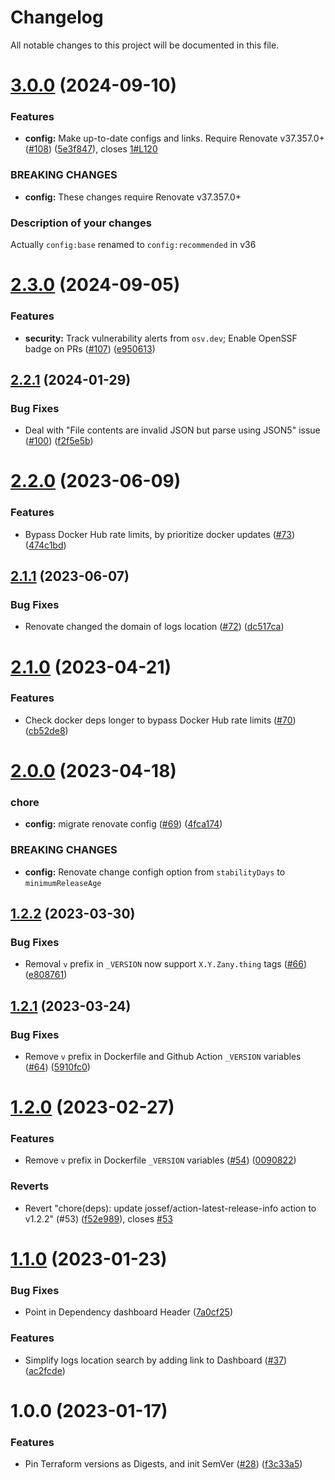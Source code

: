 # Changelog

All notable changes to this project will be documented in this file.

# [3.0.0](https://github.com/SpotOnInc/renovate-config/compare/v2.3.0...v3.0.0) (2024-09-10)


### Features

* **config:** Make up-to-date configs and links. Require Renovate v37.357.0+ ([#108](https://github.com/SpotOnInc/renovate-config/issues/108)) ([5e3f847](https://github.com/SpotOnInc/renovate-config/commit/5e3f8470f1a30243f4390308586b32c2abfd2122)), closes [1#L120](https://github.com/1/issues/L120)


### BREAKING CHANGES

* **config:** These changes require Renovate v37.357.0+

### Description of your changes


Actually `config:base` renamed to `config:recommended` in v36

# [2.3.0](https://github.com/SpotOnInc/renovate-config/compare/v2.2.1...v2.3.0) (2024-09-05)


### Features

* **security:** Track vulnerability alerts from `osv.dev`; Enable OpenSSF badge on PRs ([#107](https://github.com/SpotOnInc/renovate-config/issues/107)) ([e950613](https://github.com/SpotOnInc/renovate-config/commit/e95061362b7e006ff8ba9c99cd622953e6be5f71))

## [2.2.1](https://github.com/SpotOnInc/renovate-config/compare/v2.2.0...v2.2.1) (2024-01-29)


### Bug Fixes

* Deal with "File contents are invalid JSON but parse using JSON5" issue ([#100](https://github.com/SpotOnInc/renovate-config/issues/100)) ([f2f5e5b](https://github.com/SpotOnInc/renovate-config/commit/f2f5e5b4d0272165bdc0f06b754c510ba78cc71f))

# [2.2.0](https://github.com/SpotOnInc/renovate-config/compare/v2.1.1...v2.2.0) (2023-06-09)


### Features

* Bypass Docker Hub rate limits, by prioritize docker updates ([#73](https://github.com/SpotOnInc/renovate-config/issues/73)) ([474c1bd](https://github.com/SpotOnInc/renovate-config/commit/474c1bd4101430cb09dab789533045547462c043))

## [2.1.1](https://github.com/SpotOnInc/renovate-config/compare/v2.1.0...v2.1.1) (2023-06-07)


### Bug Fixes

* Renovate changed the domain of logs location ([#72](https://github.com/SpotOnInc/renovate-config/issues/72)) ([dc517ca](https://github.com/SpotOnInc/renovate-config/commit/dc517ca257df333dead37d5b01453718e71cbce4))

# [2.1.0](https://github.com/SpotOnInc/renovate-config/compare/v2.0.0...v2.1.0) (2023-04-21)


### Features

* Check docker deps longer to bypass Docker Hub rate limits ([#70](https://github.com/SpotOnInc/renovate-config/issues/70)) ([cb52de8](https://github.com/SpotOnInc/renovate-config/commit/cb52de83dd51baf4b7b88d09b17de7b4fb74267e))

# [2.0.0](https://github.com/SpotOnInc/renovate-config/compare/v1.2.2...v2.0.0) (2023-04-18)


### chore

* **config:** migrate renovate config ([#69](https://github.com/SpotOnInc/renovate-config/issues/69)) ([4fca174](https://github.com/SpotOnInc/renovate-config/commit/4fca17490a8b2dd8df39ca93d26f50d1fb106473))


### BREAKING CHANGES

* **config:** Renovate change configh option from `stabilityDays` to `minimumReleaseAge`

## [1.2.2](https://github.com/SpotOnInc/renovate-config/compare/v1.2.1...v1.2.2) (2023-03-30)


### Bug Fixes

* Removal `v` prefix in `_VERSION` now support `X.Y.Zany.thing` tags ([#66](https://github.com/SpotOnInc/renovate-config/issues/66)) ([e808761](https://github.com/SpotOnInc/renovate-config/commit/e808761abc0ceb98b255c5c5d6b1378168dff20e))

## [1.2.1](https://github.com/SpotOnInc/renovate-config/compare/v1.2.0...v1.2.1) (2023-03-24)


### Bug Fixes

* Remove `v` prefix in Dockerfile and Github Action `_VERSION` variables ([#64](https://github.com/SpotOnInc/renovate-config/issues/64)) ([5910fc0](https://github.com/SpotOnInc/renovate-config/commit/5910fc0e8cfca02521dd00cf64aad842529dcbef))

# [1.2.0](https://github.com/SpotOnInc/renovate-config/compare/v1.1.0...v1.2.0) (2023-02-27)


### Features

* Remove `v` prefix in Dockerfile `_VERSION` variables ([#54](https://github.com/SpotOnInc/renovate-config/issues/54)) ([0090822](https://github.com/SpotOnInc/renovate-config/commit/0090822746015f84522cc382aa28e6c07909d147))


### Reverts

* Revert "chore(deps): update jossef/action-latest-release-info action to v1.2.2" (#53) ([f52e989](https://github.com/SpotOnInc/renovate-config/commit/f52e989d7fa4734db4a880e7098c0fb73cfb0c02)), closes [#53](https://github.com/SpotOnInc/renovate-config/issues/53)

# [1.1.0](https://github.com/SpotOnInc/renovate-config/compare/v1.0.0...v1.1.0) (2023-01-23)


### Bug Fixes

* Point in Dependency dashboard Header ([7a0cf25](https://github.com/SpotOnInc/renovate-config/commit/7a0cf257fab713a459f621098f63fe6270e80a97))


### Features

* Simplify logs location search by adding link to Dashboard ([#37](https://github.com/SpotOnInc/renovate-config/issues/37)) ([ac2fcde](https://github.com/SpotOnInc/renovate-config/commit/ac2fcdebd4bbe0c12d153f85b52fa327cee952a4))

# 1.0.0 (2023-01-17)


### Features

* Pin Terraform versions as Digests, and init SemVer ([#28](https://github.com/SpotOnInc/renovate-config/issues/28)) ([f3c33a5](https://github.com/SpotOnInc/renovate-config/commit/f3c33a522e1b3cebd7b2dc3e1d0ff2e0697ae5f5))

